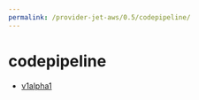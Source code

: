 ```yaml
---
permalink: /provider-jet-aws/0.5/codepipeline/
---
```


# codepipeline



* [v1alpha1](v1alpha1/index.md)